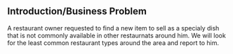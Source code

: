 <h2>Introduction/Business Problem</h2>
    
A restaurant owner requested to find a new item to sell as a specialy dish that is not commonly available in other restaurnats around him. We will look for the least common restaurant types around the area and report to him.
    
  
    


